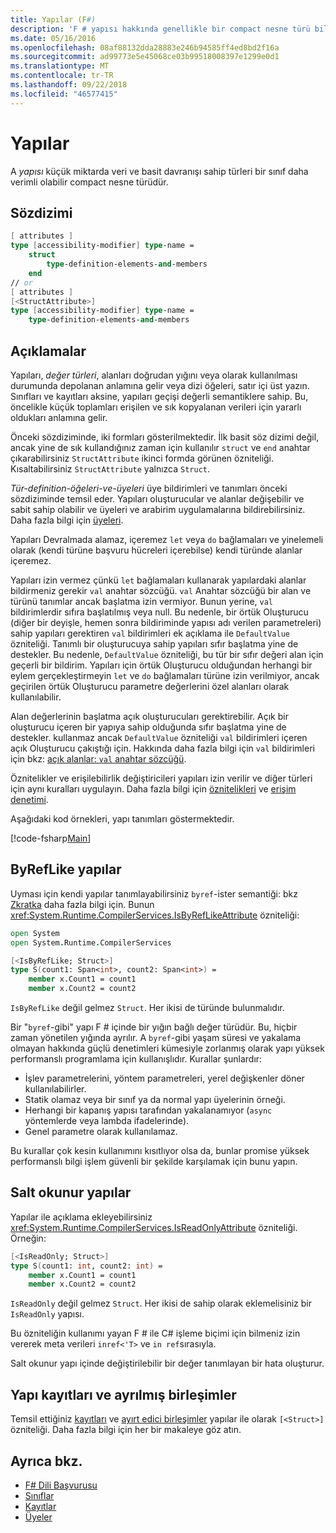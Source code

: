 ```yaml
---
title: Yapılar (F#)
description: 'F # yapısı hakkında genellikle bir compact nesne türü bilgi türleri küçük miktarda veri ve basit davranışı için bir sınıf daha verimlidir.'
ms.date: 05/16/2016
ms.openlocfilehash: 08af88132dda28883e246b94585ff4ed8bd2f16a
ms.sourcegitcommit: ad99773e5e45068ce03b99518008397e1299e0d1
ms.translationtype: MT
ms.contentlocale: tr-TR
ms.lasthandoff: 09/22/2018
ms.locfileid: "46577415"
---
```

# <a name="structures"></a>Yapılar

A *yapısı* küçük miktarda veri ve basit davranışı sahip türleri bir sınıf daha verimli olabilir compact nesne türüdür.

## <a name="syntax"></a>Sözdizimi

```fsharp
[ attributes ]
type [accessibility-modifier] type-name =
    struct
        type-definition-elements-and-members
    end
// or
[ attributes ]
[<StructAttribute>]
type [accessibility-modifier] type-name =
    type-definition-elements-and-members
```

## <a name="remarks"></a>Açıklamalar

Yapıları, *değer türleri*, alanları doğrudan yığını veya olarak kullanılması durumunda depolanan anlamına gelir veya dizi öğeleri, satır içi üst yazın. Sınıfları ve kayıtları aksine, yapıları geçişi değerli semantiklere sahip. Bu, öncelikle küçük toplamları erişilen ve sık kopyalanan verileri için yararlı oldukları anlamına gelir.

Önceki sözdiziminde, iki formları gösterilmektedir. İlk basit söz dizimi değil, ancak yine de sık kullandığınız zaman için kullanılır `struct` ve `end` anahtar çıkarabilirsiniz `StructAttribute` ikinci formda görünen özniteliği. Kısaltabilirsiniz `StructAttribute` yalnızca `Struct`.

*Tür-definition-öğeleri-ve-üyeleri* üye bildirimleri ve tanımları önceki sözdiziminde temsil eder. Yapıları oluşturucular ve alanlar değişebilir ve sabit sahip olabilir ve üyeleri ve arabirim uygulamalarına bildirebilirsiniz. Daha fazla bilgi için [üyeleri](members/index.md).

Yapıları Devralmada alamaz, içeremez `let` veya `do` bağlamaları ve yinelemeli olarak (kendi türüne başvuru hücreleri içerebilse) kendi türünde alanlar içeremez.

Yapıları izin vermez çünkü `let` bağlamaları kullanarak yapılardaki alanlar bildirmeniz gerekir `val` anahtar sözcüğü. `val` Anahtar sözcüğü bir alan ve türünü tanımlar ancak başlatma izin vermiyor. Bunun yerine, `val` bildirimlerdir sıfıra başlatılmış veya null. Bu nedenle, bir örtük Oluşturucu (diğer bir deyişle, hemen sonra bildiriminde yapısı adı verilen parametreleri) sahip yapıları gerektiren `val` bildirimleri ek açıklama ile `DefaultValue` özniteliği. Tanımlı bir oluşturucuya sahip yapıları sıfır başlatma yine de destekler. Bu nedenle, `DefaultValue` özniteliği, bu tür bir sıfır değeri alan için geçerli bir bildirim. Yapıları için örtük Oluşturucu olduğundan herhangi bir eylem gerçekleştirmeyin `let` ve `do` bağlamaları türüne izin verilmiyor, ancak geçirilen örtük Oluşturucu parametre değerlerini özel alanları olarak kullanılabilir.

Alan değerlerinin başlatma açık oluşturucuları gerektirebilir. Açık bir oluşturucu içeren bir yapıya sahip olduğunda sıfır başlatma yine de destekler. kullanmaz ancak `DefaultValue` özniteliği `val` bildirimleri içeren açık Oluşturucu çakıştığı için. Hakkında daha fazla bilgi için `val` bildirimleri için bkz: [açık alanlar: `val` anahtar sözcüğü](members/explicit-fields-the-val-keyword.md).

Öznitelikler ve erişilebilirlik değiştiricileri yapıları izin verilir ve diğer türleri için aynı kuralları uygulayın. Daha fazla bilgi için [öznitelikleri](attributes.md) ve [erişim denetimi](access-control.md).

Aşağıdaki kod örnekleri, yapı tanımları göstermektedir.

[!code-fsharp[Main](../../../samples/snippets/fsharp/lang-ref-1/snippet2501.fs)]

## <a name="byreflike-structs"></a>ByRefLike yapılar

Uyması için kendi yapılar tanımlayabilirsiniz `byref`-ister semantiği: bkz [Zkratka](byrefs.md) daha fazla bilgi için. Bunun <xref:System.Runtime.CompilerServices.IsByRefLikeAttribute> özniteliği:

```fsharp
open System
open System.Runtime.CompilerServices

[<IsByRefLike; Struct>]
type S(count1: Span<int>, count2: Span<int>) =
    member x.Count1 = count1
    member x.Count2 = count2
```

`IsByRefLike` değil gelmez `Struct`. Her ikisi de türünde bulunmalıdır.

Bir "`byref`-gibi" yapı F # içinde bir yığın bağlı değer türüdür. Bu, hiçbir zaman yönetilen yığında ayrılır. A `byref`-gibi yaşam süresi ve yakalama olmayan hakkında güçlü denetimleri kümesiyle zorlanmış olarak yapı yüksek performanslı programlama için kullanışlıdır. Kurallar şunlardır:

* İşlev parametrelerini, yöntem parametreleri, yerel değişkenler döner kullanılabilirler.
* Statik olamaz veya bir sınıf ya da normal yapı üyelerinin örneği.
* Herhangi bir kapanış yapısı tarafından yakalanamıyor (`async` yöntemlerde veya lambda ifadelerinde).
* Genel parametre olarak kullanılamaz.

Bu kurallar çok kesin kullanımını kısıtlıyor olsa da, bunlar promise yüksek performanslı bilgi işlem güvenli bir şekilde karşılamak için bunu yapın.

## <a name="readonly-structs"></a>Salt okunur yapılar

Yapılar ile açıklama ekleyebilirsiniz <xref:System.Runtime.CompilerServices.IsReadOnlyAttribute> özniteliği. Örneğin:

```fsharp
[<IsReadOnly; Struct>]
type S(count1: int, count2: int) =
    member x.Count1 = count1
    member x.Count2 = count2
```

`IsReadOnly` değil gelmez `Struct`. Her ikisi de sahip olarak eklemelisiniz bir `IsReadOnly` yapısı.

Bu özniteliğin kullanımı yayan F # ile C# işleme biçimi için bilmeniz izin vererek meta verileri `inref<'T>` ve `in ref`sırasıyla.

Salt okunur yapı içinde değiştirilebilir bir değer tanımlayan bir hata oluşturur.

## <a name="struct-records-and-discriminated-unions"></a>Yapı kayıtları ve ayrılmış birleşimler

Temsil ettiğiniz [kayıtları](records.md) ve [ayırt edici birleşimler](discriminated-unions.md) yapılar ile olarak `[<Struct>]` özniteliği.  Daha fazla bilgi için her bir makaleye göz atın.

## <a name="see-also"></a>Ayrıca bkz.

- [F# Dili Başvurusu](index.md)
- [Sınıflar](classes.md)
- [Kayıtlar](records.md)
- [Üyeler](members/index.md)

